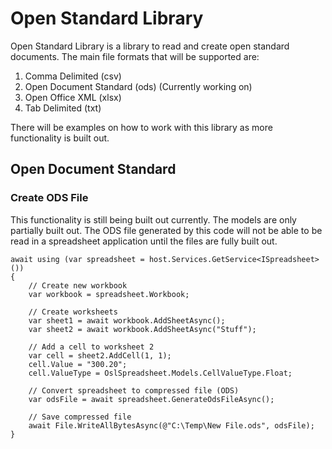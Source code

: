 # Open Standard Library

Open Standard Library is a library to read and create open standard documents. The main file formats that will be supported are: 

1. Comma Delimited (csv)
2. Open Document Standard (ods) (Currently working on)
3. Open Office XML (xlsx)
4. Tab Delimited (txt)

There will be examples on how to work with this library as more functionality is built out.

## Open Document Standard

### Create ODS File

This functionality is still being built out currently. The models are only partially built out. The ODS file generated by this code will not be able to be read in a spreadsheet application until the files are fully built out.

```
await using (var spreadsheet = host.Services.GetService<ISpreadsheet>())
{
    // Create new workbook
    var workbook = spreadsheet.Workbook;

    // Create worksheets
    var sheet1 = await workbook.AddSheetAsync();
    var sheet2 = await workbook.AddSheetAsync("Stuff");

    // Add a cell to worksheet 2
    var cell = sheet2.AddCell(1, 1);
    cell.Value = "300.20";
    cell.ValueType = OslSpreadsheet.Models.CellValueType.Float;

    // Convert spreadsheet to compressed file (ODS)
    var odsFile = await spreadsheet.GenerateOdsFileAsync();

    // Save compressed file
    await File.WriteAllBytesAsync(@"C:\Temp\New File.ods", odsFile);
}
```
